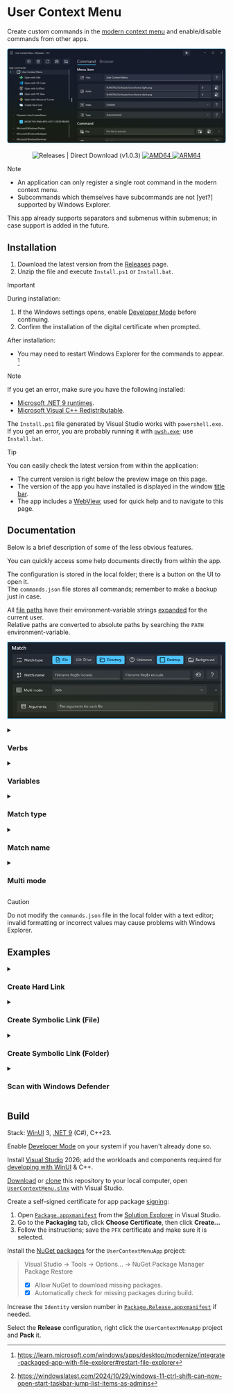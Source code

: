 # User Context Menu

Create custom commands in the [modern context menu][contextmenu] and enable/disable commands from other apps.

<p align="center">
  <img alt="Preview" src="assets/preview.png"> <br/> <br/>
  <img
    alt="Releases | Direct Download (v1.0.3)"
    src="https://img.shields.io/badge/releases-direct_download_(v1.0.3)-orange.svg?style=for-the-badge"/>
  <a href="https://github.com/flipeador/user-context-menu/releases/download/v1.0.3/package.AMD64.7z">
    <img
      alt="AMD64"
      src="https://img.shields.io/badge/-AMD64-red.svg?style=for-the-badge"/>
  </a>
  <a href="https://github.com/flipeador/user-context-menu/releases/download/v1.0.3/package.ARM64.7z">
    <img
      alt="ARM64"
      src="https://img.shields.io/badge/-ARM64-blue.svg?style=for-the-badge"/>
  </a>
</p>

> [!NOTE]
> - An application can only register a single root command in the modern context menu.
> - Subcommands which themselves have subcommands are not [yet?] supported by Windows Explorer.
>
> This app already supports separators and submenus within submenus; in case support is added in the future.

## Installation

1. Download the latest version from the [Releases][releases] page.
2. Unzip the file and execute `Install.ps1` or `Install.bat`.

> [!IMPORTANT]
> During installation:
> 1. If the Windows settings opens, enable [Developer Mode][devmode] before continuing.
> 2. Confirm the installation of the digital certificate when prompted.
>
> After installation:
> - You may need to restart Windows Explorer for the commands to appear. [^1]

> [!NOTE]
> If you get an error, make sure you have the following installed:
> - [Microsoft .NET 9 runtimes][netrt].
> - [Microsoft Visual C++ Redistributable][mvcpp].
>
> The `Install.ps1` file generated by Visual Studio works with `powershell.exe`. \
> If you get an error, you are probably running it with [`pwsh.exe`][pwsh]; use `Install.bat`.

> [!TIP]
> You can easily check the latest version from within the application:
> - The current version is right below the preview image on this page.
> - The version of the app you have installed is displayed in the window [title bar][titlebar].
> - The app includes a [WebView][webview], used for quick help and to navigate to this page.

## Documentation

Below is a brief description of some of the less obvious features.

You can quickly access some help documents directly from within the app.

The configuration is stored in the local folder; there is a button on the UI to open it. \
The `commands.json` file stores all commands; remember to make a backup just in case.

All [file paths][fpathfmt] have their environment-variable strings [expanded][expenvstr] for the current user. \
Relative paths are converted to absolute paths by searching the `PATH` environment-variable.

<p align="center">
  <img alt="Preview" src="assets/preview-match.png">
</p>

<details>
<summary><h3>Verbs</h3></summary>

Specifies the action to be performed on the file to execute. \
The set of available verbs depends on the particular file or folder.

A special verb `MsgBox` has been added to make it easy to test your commands. \
Instead of executing the specified file, it will simply display an informational message.

The `RunAs` verb is enforced when the user invokes the command while pressing
<kbd><kbd>CTRL</kbd>+<kbd>SHIFT</kbd></kbd>. [^2]

<https://learn.microsoft.com/en-us/windows/win32/api/shellapi/nf-shellapi-shellexecutew#:~:text=the%20action%20to%20be%20performed>

<https://learn.microsoft.com/en-us/windows/win32/api/shellapi/ns-shellapi-shellexecuteinfow#:~:text=the%20action%20to%20be%20performed>

</details>

<details>
<summary><h3>Variables</h3></summary>

The variables described in the tables below can be specified in some controls.

You can also specify user and system variables; see [`environment-variables-editor`][envvars].

#### General

The background path is empty in locations such as `This PC` and `Quick Access`. \
To display the context menu in these locations, enable `Unknown` in **Match type**.

| Variable | Description |
| --- | --- |
| [`%:LOCAL%`][local] | The app's local data folder path. |
| [`%:INSTALL%`][install] | The app's install folder path. |
| `%:DESKTOP%` | The desktop folder path for the current user. |
| `%:BACKGROUND%` | The location where the menu is invoked. |
| `%:ICON%` | The command light/dark icon. |

The following variables can be specified in **Title**, **Command line** & **Arguments**:

| Variable | Description |
| --- | --- |
| [`%:PARENT%`][parent] | The path of the parent path. |
| `%:PATH%` | The path of the file or directory. |
| [`%:NAME%`][name] | The name of the file or directory. |
| [`%:STEM%`][stem] | The filename without the final extension. |
| [`%:EXT%`][ext] | The file extension path component. |

The following are the default values for **Command line** & **Arguments**:

| Command line | Arguments | W. Directory | Multi mode |
| --- | --- | --- | --- |
| `"%:PATH%"` | N/A | ANY | `Off` |
| `%:PATH%` | `"%:PATH%"` | ANY | `Each` |
| `%:PATH%` | `"%:NAME%"` | EMPTY | `Join` |
| `%:PATH%` | `"%:PATH%"` | NOT EMPTY | `Join` |

#### Dialogs

The following variables can be specified in **Command line** & **Arguments**:

| Variable | Description |
| --- | --- |
| `%:FILE[:<filename>:]%` | Present a dialog box for selecting a single file. |
| `%:FOLDER[:<filename>:]%` | Present a dialog box for selecting a single folder. |
| `%:FILESAVE[:<filename>:]%` | Present a dialog box that offers to save a file. |

The operation is aborted and the command is not executed if any of the dialogs are canceled.

The working directory is used as [the folder][setfolder] that is always selected when the dialog box is opened.

The `filename` parameter specifies [the default file name][setfilename] that appears when the dialog box is opened.

Examples: `%:FILE%` `%:FOLDER:%:NAME%:%` `%:FILESAVE:Document.txt:%`.

</details>

<details>
<summary><h3>Match type</h3></summary>

Specifies where the context menu should be displayed.

| Match type | Description |
| --- | --- |
| `File` | The selection consists of one or more files. |
| `Drive` | The selection consists of one or more drives. |
| `Directory` | The selection consists of one or more folders. |
| `Unknown` | Unknown location (e.g. `This PC` and `Quick Access`) |
| `Desktop` | The actual desktop; not displayed in the file explorer.  |
| `Background` | The background directory; no files or folders selected. |

</details>

<details>
<summary><h3>Match name</h3></summary>

Specifies inclusion and exclusion [RegEx][regex] filters on the name of the selected items.

This is especially useful to display the context menu depending on the file extension.

For example, the following regular expression is for [raster images][raster]:

```
\.(jpe?g|gif|tiff?|a?png|webp|avif|jxl)$
```

</details>

<details>
<summary><h3>Multi mode</h3></summary>

Specifies the behavior when multiple items are selected.

| Mode | Description |
| --- | --- |
| `Off` | Hide the command if `>1` items are selected. |
| `Each` | Execute the file individually for each selected item. |
| `Join` | Execute the file once; items are concatenated with a space. |

The arguments are useful when using the `Join` mode.

For example, if you need to prefix the items with `-f`:

> File: `cmd.exe` \
> Command line: `/k echo %:PATH%` \
> Arguments: `-f "%:NAME%"`
>
> Result for two items: `-f "x.txt" -f "y.txt"`

If `%:PATH%` is enclosed in double quotation marks in the command line, the result will be:

```
"-f "x.txt" -f "y.txt""
```

Therefore, avoid double quotation marks with `%:PATH%` in the command line when using `Each` and `Join` modes .

</details>

> [!CAUTION]
> Do not modify the `commands.json` file in the local folder with a text editor; \
> invalid formatting or incorrect values may cause problems with Windows Explorer.

## Examples

<details>
<summary><h3>Create Hard Link</h3></summary>

| Name | Value |
| --- | --- |
| Icon | `imageres.dll` `-5322` |
| File | `%ComSpec%` |
| Show Window | `Hide` |
| Command line | `/c mklink /h "%:FILESAVE:%:NAME%.hlnk:%" "%:PATH%"` |
| Match type | `File` |
| Match name | `⠀` `\.(hlnk)$` |

</details>

<details>
<summary><h3>Create Symbolic Link (File)</h3></summary>

| Name | Value |
| --- | --- |
| Icon | `shell32.dll` `-133` |
| File | `%ComSpec%` |
| Show Window | `Hide` |
| Command line | `/c mklink "%:FILESAVE:%:NAME%.slnk:%" "%:PATH%"` |
| Match type | `File` |
| Match name | `⠀` `\.(slnk)$` |

</details>

<details>
<summary><h3>Create Symbolic Link (Folder)</h3></summary>

| Name | Value |
| --- | --- |
| Icon | `imageres.dll` `-5382` |
| File | `%ComSpec%` |
| Show Window | `Hide` |
| Command line | `/c mklink /d "%:FILESAVE:%:NAME%.slnk:%" "%:PATH%"` |
| Match type | `Directory` |
| Match name | `⠀` `\.(slnk)$` |

</details>

<details>
<summary><h3>Scan with Windows Defender</h3></summary>

| Name | Value |
| --- | --- |
| File | `%ComSpec%` |
| Command line | `/k call "%ProgramFiles%\Windows Defender\MpCmdRun.exe" -Scan -ScanType 3 -File "%:PATH%" -DisableRemediation` |
| Match type | `File` `Directory` |

</details>

## Build

Stack: [WinUI][winui] 3, [.NET 9][net9] (C#), C++23.

Enable [Developer Mode][devmode] on your system if you haven't already done so.

Install [Visual Studio][vs] 2026; add the workloads and components required for [developing with WinUI][winuigs] & C++.

[Download][downl] or [clone][clone] this repository to your local computer, open [`UserContextMenu.slnx`](src/UserContextMenu.slnx) with Visual Studio.

Create a self-signed certificate for app package [signing][signing]:
1. Open [`Package.appxmanifest`](src/UserContextMenuApp/Package.Release.appxmanifest) from the [Solution Explorer][solexpl] in Visual Studio.
2. Go to the **Packaging** tab, click **Choose Certificate**, then click **Create...**
3. Follow the instructions; save the `PFX` certificate and make sure it is selected.

Install the [NuGet packages](src/UserContextMenuApp/UserContextMenuApp.csproj) for the `UserContextMenuApp` project:
> Visual Studio → Tools → Options… → NuGet Package Manager \
> Package Restore
> - [x] Allow NuGet to download missing packages.
> - [x] Automatically check for missing packages during build.

Increase the `Identity` version number in [`Package.Release.appxmanifest`](src/UserContextMenuApp/Package.Release.appxmanifest) if needed.

Select the **Release** configuration, right click the `UserContextMenuApp` project and **Pack** it.

[^1]: <https://learn.microsoft.com/windows/apps/desktop/modernize/integrate-packaged-app-with-file-explorer#restart-file-explorer>
[^2]: <https://windowslatest.com/2024/10/29/windows-11-ctrl-shift-can-now-open-start-taskbar-jump-list-items-as-admins>

<!-- Reference Links -->
[vs]: https://visualstudio.microsoft.com
[pwsh]: https://github.com/PowerShell/PowerShell
[net9]: https://dotnet.microsoft.com/download/dotnet/9.0
[netrt]: https://learn.microsoft.com/en-us/dotnet/core/install/windows#install-the-runtime
[mvcpp]: https://learn.microsoft.com/en-us/cpp/windows/latest-supported-vc-redist#latest-microsoft-visual-c-redistributable-version
[envvars]: https://github.com/flipeador/environment-variables-editor
[releases]: https://github.com/flipeador/user-context-menu/releases

[regex]: https://regular-expressions.info
[parent]: https://en.cppreference.com/w/cpp/filesystem/path/parent_path.html
[name]: https://en.cppreference.com/w/cpp/filesystem/path/filename.html
[stem]: https://en.cppreference.com/w/cpp/filesystem/path/stem.html
[ext]: https://en.cppreference.com/w/cpp/filesystem/path/extension.html

[winui]: https://github.com/Microsoft/microsoft-ui-xaml
[winuigs]: https://learn.microsoft.com/windows/apps/get-started/start-here
[signing]: https://learn.microsoft.com/windows/msix/package/create-certificate-package-signing
[solexpl]: https://learn.microsoft.com/visualstudio/ide/use-solution-explorer
[devmode]: https://learn.microsoft.com/windows/apps/get-started/enable-your-device-for-development
[webview]: https://learn.microsoft.com/en-us/windows/winui/api/microsoft.ui.xaml.controls.webview2
[titlebar]: https://learn.microsoft.com/windows/windows-app-sdk/api/winrt/microsoft.ui.xaml.controls.titlebar
[fpathfmt]: https://learn.microsoft.com/dotnet/standard/io/file-path-formats
[expenvstr]: https://learn.microsoft.com/windows/win32/api/processenv/nf-processenv-expandenvironmentstringsw
[contextmenu]: https://learn.microsoft.com/windows/apps/get-started/make-apps-great-for-windows#context-menus
[setfolder]: https://learn.microsoft.com/windows/win32/api/shobjidl_core/nf-shobjidl_core-ifiledialog-setfolder
[setfilename]: https://learn.microsoft.com/windows/win32/api/shobjidl_core/nf-shobjidl_core-ifiledialog-setfilename
[local]: https://learn.microsoft.com/uwp/api/windows.storage.applicationdata.localfolder
[install]: https://learn.microsoft.com/uwp/api/windows.applicationmodel.package.installedlocation

[downl]: https://github.com/flipeador/user-context-menu/archive/refs/heads/main.zip
[clone]: https://docs.github.com/en/repositories/creating-and-managing-repositories/cloning-a-repository

[raster]: https://en.wikipedia.org/wiki/Raster_graphics
